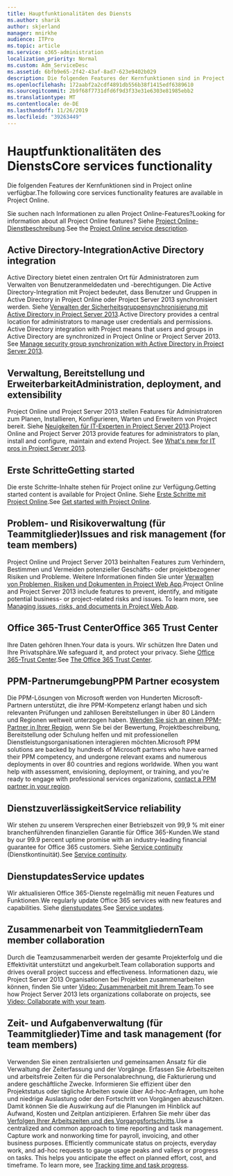 ```yaml
---
title: Hauptfunktionalitäten des Diensts
ms.author: sharik
author: skjerland
manager: mnirkhe
audience: ITPro
ms.topic: article
ms.service: o365-administration
localization_priority: Normal
ms.custom: Adm_ServiceDesc
ms.assetid: 6bfb9e65-2f42-43af-8ad7-623e9402b029
description: Die folgenden Features der Kernfunktionen sind in Project online verfügbar.
ms.openlocfilehash: 172aabf2a2cdf4891db556b38f1415edf6389610
ms.sourcegitcommit: 2b9f68f7731dfd6f9d3f33e31e6303e81985ebb2
ms.translationtype: MT
ms.contentlocale: de-DE
ms.lasthandoff: 11/26/2019
ms.locfileid: "39263449"
---
```

# <a name="core-services-functionality"></a><span data-ttu-id="7f985-103">Hauptfunktionalitäten des Diensts</span><span class="sxs-lookup"><span data-stu-id="7f985-103">Core services functionality</span></span>

<span data-ttu-id="7f985-104">Die folgenden Features der Kernfunktionen sind in Project online verfügbar.</span><span class="sxs-lookup"><span data-stu-id="7f985-104">The following core services functionality features are available in Project Online.</span></span>
  
<span data-ttu-id="7f985-105">Sie suchen nach Informationen zu allen Project Online-Features?</span><span class="sxs-lookup"><span data-stu-id="7f985-105">Looking for information about all Project Online features?</span></span> <span data-ttu-id="7f985-106">Siehe [Project Online-Dienstbeschreibung](project-online-service-description.md).</span><span class="sxs-lookup"><span data-stu-id="7f985-106">See the [Project Online service description](project-online-service-description.md).</span></span>
  
## <a name="active-directory-integration"></a><span data-ttu-id="7f985-107">Active Directory-Integration</span><span class="sxs-lookup"><span data-stu-id="7f985-107">Active Directory integration</span></span>

<span data-ttu-id="7f985-p102">Active Directory bietet einen zentralen Ort für Administratoren zum Verwalten von Benutzeranmeldedaten und -berechtigungen. Die Active Directory-Integration mit Project bedeutet, dass Benutzer und Gruppen in Active Directory in Project Online oder Project Server 2013 synchronisiert werden. Siehe [Verwalten der Sicherheitsgruppensynchronisierung mit Active Directory in Project Server 2013](https://go.microsoft.com/fwlink/p/?LinkId=402631).</span><span class="sxs-lookup"><span data-stu-id="7f985-p102">Active Directory provides a central location for administrators to manage user credentials and permissions. Active Directory integration with Project means that users and groups in Active Directory are synchronized in Project Online or Project Server 2013. See [Manage security group synchronization with Active Directory in Project Server 2013](https://go.microsoft.com/fwlink/p/?LinkId=402631).</span></span>
  
## <a name="administration-deployment-and-extensibility"></a><span data-ttu-id="7f985-111">Verwaltung, Bereitstellung und Erweiterbarkeit</span><span class="sxs-lookup"><span data-stu-id="7f985-111">Administration, deployment, and extensibility</span></span>

<span data-ttu-id="7f985-p103">Project Online und Project Server 2013 stellen Features für Administratoren zum Planen, Installieren, Konfigurieren, Warten und Erweitern von Project bereit. Siehe [Neuigkeiten für IT-Experten in Project Server 2013](https://go.microsoft.com/fwlink/p/?LinkId=272017).</span><span class="sxs-lookup"><span data-stu-id="7f985-p103">Project Online and Project Server 2013 provide features for administrators to plan, install and configure, maintain and extend Project. See [What's new for IT pros in Project Server 2013](https://go.microsoft.com/fwlink/p/?LinkId=272017).</span></span>
  
## <a name="getting-started"></a><span data-ttu-id="7f985-114">Erste Schritte</span><span class="sxs-lookup"><span data-stu-id="7f985-114">Getting started</span></span>

<span data-ttu-id="7f985-115">Die erste Schritte-Inhalte stehen für Project online zur Verfügung.</span><span class="sxs-lookup"><span data-stu-id="7f985-115">Getting started content is available for Project Online.</span></span> <span data-ttu-id="7f985-116">Siehe [Erste Schritte mit Project Online](https://support.office.com/en-us/article/Get-started-with-Project-Online-E3E5F64F-ADA5-4F9D-A578-130B2D4E5F11?ui=en-US&amp;rs=en-US&amp;ad=US).</span><span class="sxs-lookup"><span data-stu-id="7f985-116">See [Get started with Project Online](https://support.office.com/en-us/article/Get-started-with-Project-Online-E3E5F64F-ADA5-4F9D-A578-130B2D4E5F11?ui=en-US&amp;rs=en-US&amp;ad=US).</span></span>
  
## <a name="issues-and-risk-management-for-team-members"></a><span data-ttu-id="7f985-117">Problem- und Risikoverwaltung (für Teammitglieder)</span><span class="sxs-lookup"><span data-stu-id="7f985-117">Issues and risk management (for team members)</span></span>

<span data-ttu-id="7f985-p105">Project Online und Project Server 2013 beinhalten Features zum Verhindern, Bestimmen und Vermeiden potenzieller Geschäfts- oder projektbezogener Risiken und Probleme. Weitere Informationen finden Sie unter [Verwalten von Problemen, Risiken und Dokumenten in Project Web App](https://go.microsoft.com/fwlink/?LinkId=402634).</span><span class="sxs-lookup"><span data-stu-id="7f985-p105">Project Online and Project Server 2013 include features to prevent, identify, and mitigate potential business- or project-related risks and issues. To learn more, see [Managing issues, risks, and documents in Project Web App](https://go.microsoft.com/fwlink/?LinkId=402634).</span></span>
  
## <a name="office-365-trust-center"></a><span data-ttu-id="7f985-120">Office 365-Trust Center</span><span class="sxs-lookup"><span data-stu-id="7f985-120">Office 365 Trust Center</span></span>

<span data-ttu-id="7f985-121">Ihre Daten gehören Ihnen.</span><span class="sxs-lookup"><span data-stu-id="7f985-121">Your data is yours.</span></span> <span data-ttu-id="7f985-122">Wir schützen Ihre Daten und Ihre Privatsphäre.</span><span class="sxs-lookup"><span data-stu-id="7f985-122">We safeguard it, and protect your privacy.</span></span> <span data-ttu-id="7f985-123">Siehe [Office 365-Trust Center](https://go.microsoft.com/fwlink/?LinkId=402637).</span><span class="sxs-lookup"><span data-stu-id="7f985-123">See [The Office 365 Trust Center](https://go.microsoft.com/fwlink/?LinkId=402637).</span></span>
  
## <a name="ppm-partner-ecosystem"></a><span data-ttu-id="7f985-124">PPM-Partnerumgebung</span><span class="sxs-lookup"><span data-stu-id="7f985-124">PPM Partner ecosystem</span></span>

<span data-ttu-id="7f985-p107">Die PPM-Lösungen von Microsoft werden von Hunderten Microsoft-Partnern unterstützt, die ihre PPM-Kompetenz erlangt haben und sich relevanten Prüfungen und zahllosen Bereitstellungen in über 80 Ländern und Regionen weltweit unterzogen haben. [Wenden Sie sich an einen PPM-Partner in Ihrer Region](https://go.microsoft.com/fwlink/p/?LinkId=272646), wenn Sie bei der Bewertung, Projektbeschreibung, Bereitstellung oder Schulung helfen und mit professionellen Dienstleistungsorganisationen interagieren möchten.</span><span class="sxs-lookup"><span data-stu-id="7f985-p107">Microsoft PPM solutions are backed by hundreds of Microsoft partners who have earned their PPM competency, and undergone relevant exams and numerous deployments in over 80 countries and regions worldwide. When you want help with assessment, envisioning, deployment, or training, and you're ready to engage with professional services organizations, [contact a PPM partner in your region](https://go.microsoft.com/fwlink/p/?LinkId=272646).</span></span>
  
## <a name="service-reliability"></a><span data-ttu-id="7f985-127">Dienstzuverlässigkeit</span><span class="sxs-lookup"><span data-stu-id="7f985-127">Service reliability</span></span>

<span data-ttu-id="7f985-128">Wir stehen zu unserem Versprechen einer Betriebszeit von 99,9 % mit einer branchenführenden finanziellen Garantie für Office 365-Kunden.</span><span class="sxs-lookup"><span data-stu-id="7f985-128">We stand by our 99.9 percent uptime promise with an industry-leading financial guarantee for Office 365 customers.</span></span> <span data-ttu-id="7f985-129">Siehe [Service continuity](https://go.microsoft.com/fwlink/?LinkId=402653) (Dienstkontinuität).</span><span class="sxs-lookup"><span data-stu-id="7f985-129">See [Service continuity](https://go.microsoft.com/fwlink/?LinkId=402653).</span></span>
  
## <a name="service-updates"></a><span data-ttu-id="7f985-130">Dienstupdates</span><span class="sxs-lookup"><span data-stu-id="7f985-130">Service updates</span></span>

<span data-ttu-id="7f985-131">Wir aktualisieren Office 365-Dienste regelmäßig mit neuen Features und Funktionen.</span><span class="sxs-lookup"><span data-stu-id="7f985-131">We regularly update Office 365 services with new features and capabilities.</span></span> <span data-ttu-id="7f985-132">Siehe [dienstupdates](../office-365-platform-service-description/service-updates.md).</span><span class="sxs-lookup"><span data-stu-id="7f985-132">See [Service updates](../office-365-platform-service-description/service-updates.md).</span></span>
  
## <a name="team-member-collaboration"></a><span data-ttu-id="7f985-133">Zusammenarbeit von Teammitgliedern</span><span class="sxs-lookup"><span data-stu-id="7f985-133">Team member collaboration</span></span>

<span data-ttu-id="7f985-134">Durch die Teamzusammenarbeit werden der gesamte Projekterfolg und die Effektivität unterstützt und angekurbelt.</span><span class="sxs-lookup"><span data-stu-id="7f985-134">Team collaboration supports and drives overall project success and effectiveness.</span></span> <span data-ttu-id="7f985-135">Informationen dazu, wie Project Server 2013 Organisationen bei Projekten zusammenarbeiten können, finden Sie unter [Video: Zusammenarbeit mit Ihrem Team](https://go.microsoft.com/fwlink/?LinkId=402628).</span><span class="sxs-lookup"><span data-stu-id="7f985-135">To see how Project Server 2013 lets organizations collaborate on projects, see [Video: Collaborate with your team](https://go.microsoft.com/fwlink/?LinkId=402628).</span></span>
  
## <a name="time-and-task-management-for-team-members"></a><span data-ttu-id="7f985-136">Zeit- und Aufgabenverwaltung (für Teammitglieder)</span><span class="sxs-lookup"><span data-stu-id="7f985-136">Time and task management (for team members)</span></span>

<span data-ttu-id="7f985-p111">Verwenden Sie einen zentralisierten und gemeinsamen Ansatz für die Verwaltung der Zeiterfassung und der Vorgänge. Erfassen Sie Arbeitszeiten und arbeitsfreie Zeiten für die Personalabrechnung, die Fakturierung und andere geschäftliche Zwecke. Informieren Sie effizient über den Projektstatus oder tägliche Arbeiten sowie über Ad-hoc-Anfragen, um hohe und niedrige Auslastung oder den Fortschritt von Vorgängen abzuschätzen. Damit können Sie die Auswirkung auf die Planungen im Hinblick auf Aufwand, Kosten und Zeitplan antizipieren. Erfahren Sie mehr über das [Verfolgen Ihrer Arbeitszeiten und des Vorgangsfortschritts](https://go.microsoft.com/fwlink/p/?LinkId=271321).</span><span class="sxs-lookup"><span data-stu-id="7f985-p111">Use a centralized and common approach to time reporting and task management. Capture work and nonworking time for payroll, invoicing, and other business purposes. Efficiently communicate status on projects, everyday work, and ad-hoc requests to gauge usage peaks and valleys or progress on tasks. This helps you anticipate the effect on planned effort, cost, and timeframe. To learn more, see [Tracking time and task progress](https://go.microsoft.com/fwlink/p/?LinkId=271321).</span></span>
  